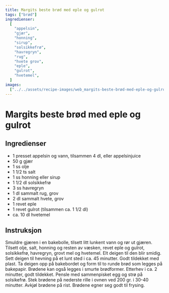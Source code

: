 ```yaml
---
title: Margits beste brød med eple og gulrot
tags: ["brød"]
ingredienser:
  [
    "appelsin",
    "gjær",
    "honning",
    "sirup",
    "solsikkefrø",
    "havregryn",
    "rug",
    "hvete grov",
    "eple",
    "gulrot",
    "hvetemel",
  ]
images:
  ["../../assets/recipe-images/web_margits-beste-brød-med-eple-og-gulrot.jpg"]
---
```


# Margits beste brød med eple og gulrot

## Ingredienser

- 1 presset appelsin og vann, tilsammen 4 dl, eller appelsinjuice
- 50 g gjær
- 1 ss olje
- 1 1/2 ts salt
- 1 ss honning eller sirup
- 1 1/2 dl solsikkefrø
- 3 ss havregryn
- 1 dl sammalt rug, grov
- 2 dl sammalt hvete, grov
- 1 revet eple
- 1 revet gulrot (tilsammen ca. 1 1/2 dl)
- ca. 10 dl hvetemel

## Instruksjon

Smuldre gjæren i en bakebolle, tilsett litt lunkent vann og rør ut gjæren. Tilsett olje, salt, honning og resten av væsken, revet eple og gulrot, solsikkefrø, havregryn, grovt mel og hvetemel. Elt deigen til den blir smidig. Sett deigen til hevning på et lunt sted i ca. 45 minutter. Godt tildekket med plast. Ta deigen opp på bakebordet og form til to runde brød som legges på bakepapir. Brødene kan også legges i smurte brødformer. Etterhev i ca. 2 minutter, godt tildekket. Pensle med sammenpisket egg og strø på solsikefrø. Stek brødene på nederste rille i ovnen ved 200 gr. i 30-40 minutter. Avkjøl brødene på rist. Brødene egner seg godt til frysing.
